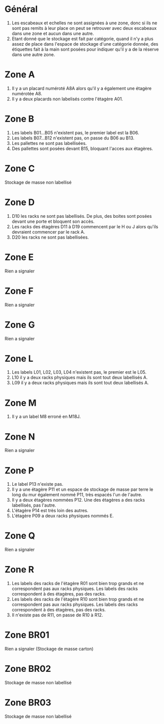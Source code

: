 # Général

1. Les escabeaux et echelles ne sont assignées à une zone, donc si ils ne sont pas remits à leur place on peut se retrouver avec deux escabeaux dans une zone et aucun dans une autre.
2. Etant donné que le stockage est fait par catégorie, quand il n'y a plus assez de place dans l'espace de stockage d'une catégorie donnée, des étiquettes fait à la main sont posées pour indiquer qu'il y a de la réserve dans une autre zone.

# Zone A

1. Il y a un placard numéroté A8A alors qu'il y a également une étagère numérotée A8.
2. Il y a deux placards non labelisés contre l'étagère A01.

# Zone B

1. Les labels B01...B05 n'existent pas, le premier label est la B06.
2. Les labels B07...B12 n'existent pas, on passe du B06 au B13.
3. Les pallettes ne sont pas labellisées.
4. Des pallettes sont posées devant B15, bloquant l'acces aux étagères.

# Zone C

Stockage de masse non labellisé

# Zone D

1. D10 les racks ne sont pas labellisés. De plus, des boites sont posées devant une porte et bloquent son accès.
2. Les racks des étagères D11 à D19 commencent par le H ou J alors qu'ils devraient commencer par le rack A.
3. D20 les racks ne sont pas labellisées.

# Zone E

Rien a signaler

# Zone F

Rien a signaler

# Zone G

Rien a signaler

# Zone L

1. Les labels L01, L02, L03, L04 n'existent pas, le premier est le L05.
2. L10 il y a deux racks physiques mais ils sont tout deux labellisés A.
3. L09 il y a deux racks physiques mais ils sont tout deux labellisés A.

# Zone M

1. Il y a un label M8 erroné en M18J.

# Zone N

Rien a signaler

# Zone P

1. Le label P13 n'existe pas.
2. Il y a une étagère P11 et un espace de stockage de masse par terre le long du mur également nommé P11, très espacés l'un de l'autre.
3. Il y a deux étagères nommées P12. Une des étagères a des racks labellisés, pas l'autre.
4. L'étagère P14 est très loin des autres.
5. L'étagère P09 a deux racks physiques nommés E.

# Zone Q

Rien a signaler

# Zone R

1. Les labels des racks de l'étagère R01 sont bien trop grands et ne correspondent pas aux racks physiques. Les labels des racks correspondent à des étagères, pas des racks.
2. Les labels des racks de l'étagère R10 sont bien trop grands et ne correspondent pas aux racks physiques. Les labels des racks correspondent à des étagères, pas des racks.
3. Il n'existe pas de R11, on passe de R10 à R12.

# Zone BR01

Rien a signaler (Stockage de masse carton)

# Zone BR02

Stockage de masse non labellisé

# Zone BR03

Stockage de masse non labellisé
